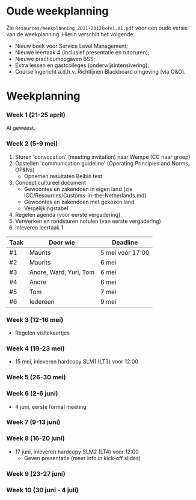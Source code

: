 # Oude weekplanning

Zie `Resources/Weekplanning 2011-2012kw4v1.01.pdf` voor een oude versie van de weekplanning. Hierin verschilt het volgende:

- Nieuw boek voor Service Level Management;
- Nieuwe leertaak 4 (inclusief presentatie en tutoruren);
- Nieuwe practicumopgaven BSS;
- Extra lessen en gastcolleges (onderwijsintensivering);
- Course ingericht a.d.h.v. Richtlijnen Blackboard omgeving (via O&O).

# Weekplanning

### Week 1 (21-25 april)

Al geweest.

### Week 2 (5-9 mei)

1. Sturen 'convocation' (meeting invitation) naar Wempe (CC naar groep)
2. Opstellen 'communication guideline' (Operating Principles and Norms, OP&Ns)
	- Opnemen resultaten Belbin test
3. Concept cultureel document
	- Gewoontes en zakendoen in eigen land (zie ICC/Resources/Customs-in-the-Netherlands.md)
	- Gewoontes en zakendoen met gekozen land
	- Vergelijkingstabel
4. Regelen agenda (voor eerste vergadering)
5. Verwerken en rondsturen notulen (van eerste vergadering)
6. Inleveren leertaak 1

| Taak | Door wie               | Deadline         |
| ---- | ---------------------- | ---------------- |
| #1   | Maurits                | 5 mei vóór 17:00 |
| #2   | Maurits                | 6 mei            |
| #3   | Andre, Ward, Yuri, Tom | 6 mei            |
| #4   | Andre                  | 6 mei            |
| #5   | Tom                    | 7 mei            |
| #6   | Iedereen               | 9 mei            |

### Week 3 (12-16 mei)

- Regelen visitekaartjes

### Week 4 (19-23 mei)

- 15 mei, inleveren hardcopy SLM1 (LT3) voor 12:00

### Week 5 (26-30 mei)



### Week 6 (2-6 juni)

- 4 juni, eerste formal meeting

### Week 7 (9-13 juni)



### Week 8 (16-20 juni)

- 17 juni, inleveren hardcopy SLM2 (LT4) voor 12:00
	- Geven presentatie (meer info in kick-off slides)

### Week 9 (23-27 juni)



### Week 10 (30 juni - 4 juli)


